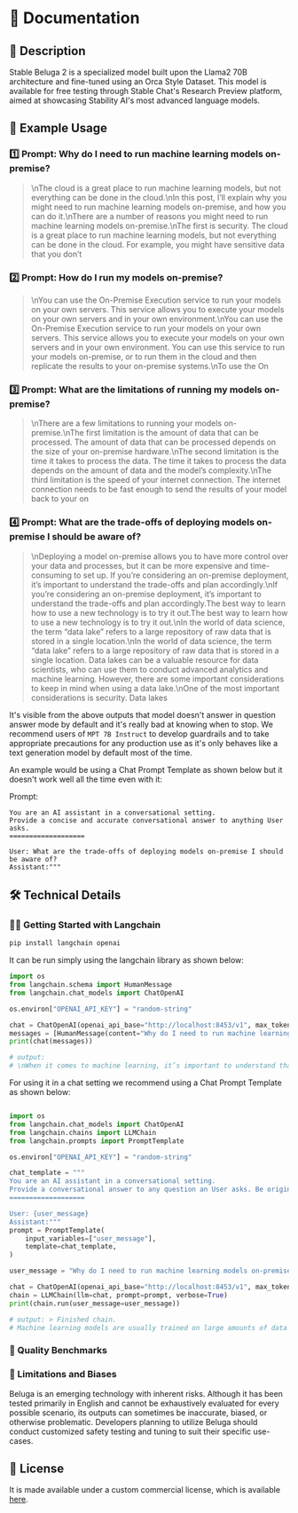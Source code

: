 # 📑 Documentation

## 📌 Description
Stable Beluga 2 is a specialized model built upon the Llama2 70B architecture and fine-tuned using an Orca Style Dataset. This model is available for free testing through Stable Chat's Research Preview platform, aimed at showcasing Stability AI's most advanced language models.

## 📒 Example Usage

### 1️⃣ Prompt: Why do I need to run machine learning models on-premise?

> \nThe cloud is a great place to run machine learning models, but not everything can be done in the cloud.\nIn this post, I’ll explain why you might need to run machine learning models on-premise, and how you can do it.\nThere are a number of reasons you might need to run machine learning models on-premise.\nThe first is security. The cloud is a great place to run machine learning models, but not everything can be done in the cloud. For example, you might have sensitive data that you don’t


### 2️⃣ Prompt: How do I run my models on-premise?

> \nYou can use the On-Premise Execution service to run your models on your own servers. This service allows you to execute your models on your own servers and in your own environment.\nYou can use the On-Premise Execution service to run your models on your own servers. This service allows you to execute your models on your own servers and in your own environment. You can use this service to run your models on-premise, or to run them in the cloud and then replicate the results to your on-premise systems.\nTo use the On

### 3️⃣ Prompt: What are the limitations of running my models on-premise?

> \nThere are a few limitations to running your models on-premise.\nThe first limitation is the amount of data that can be processed. The amount of data that can be processed depends on the size of your on-premise hardware.\nThe second limitation is the time it takes to process the data. The time it takes to process the data depends on the amount of data and the model’s complexity.\nThe third limitation is the speed of your internet connection. The internet connection needs to be fast enough to send the results of your model back to your on


### 4️⃣ Prompt: What are the trade-offs of deploying models on-premise I should be aware of?

<blockquote>

\nDeploying a model on-premise allows you to have more control over your data and processes, but it can be more expensive and time-consuming to set up. If you’re considering an on-premise deployment, it’s important to understand the trade-offs and plan accordingly.\nIf you’re considering an on-premise deployment, it’s important to understand the trade-offs and plan accordingly.The best way to learn how to use a new technology is to try it out.The best way to learn how to use a new technology is to try it out.\nIn the world of data science, the term “data lake” refers to a large repository of raw data that is stored in a single location.\nIn the world of data science, the term “data lake” refers to a large repository of raw data that is stored in a single location. Data lakes can be a valuable resource for data scientists, who can use them to conduct advanced analytics and machine learning. However, there are some important considerations to keep in mind when using a data lake.\nOne of the most important considerations is security. Data lakes

</blockquote>

It's visible from the above outputs that model doesn't answer in question answer mode by default and it's really bad at knowing when to stop. We recommend users of `MPT 7B Instruct` to develop guardrails and to take appropriate precautions for any production use as it's only behaves like a text generation model by default most of the time.

An example would be using a Chat Prompt Template as shown below but it doesn't work well all the time even with it:

Prompt:
```
You are an AI assistant in a conversational setting.
Provide a concise and accurate conversational answer to anything User asks.
===================

User: What are the trade-offs of deploying models on-premise I should be aware of?
Assistant:"""
```

## 🛠️ Technical Details

### 🦜🔗 Getting Started with Langchain

```bash
pip install langchain openai
```

It can be run simply using the langchain library as shown below:

```python
import os
from langchain.schema import HumanMessage
from langchain.chat_models import ChatOpenAI

os.environ["OPENAI_API_KEY"] = "random-string"

chat = ChatOpenAI(openai_api_base="http://localhost:8453/v1", max_tokens=1024)
messages = [HumanMessage(content="Why do I need to run machine learning models on-premise?")]
print(chat(messages))

# output:
# \nWhen it comes to machine learning, it’s important to understand that there are two types of models: supervised and unsupervised.\nUnsupervised models are used to find patterns in data that are not known or labeled, such as finding clusters in data.\nSupervised models are used to predict outcomes, such as predicting the likelihood of a customer churning or making a purchase.\nTo train a supervised model, you need labeled data. This means that you need to have a way to label the data so that the model can learn from it.\nIn
```

For using it in a chat setting we recommend using a Chat Prompt Template as shown below:
    
```python

import os
from langchain.chat_models import ChatOpenAI
from langchain.chains import LLMChain
from langchain.prompts import PromptTemplate

os.environ["OPENAI_API_KEY"] = "random-string"

chat_template = """
You are an AI assistant in a conversational setting.
Provide a conversational answer to any question an User asks. Be original, concise, accurate and helpful.
===================

User: {user_message}
Assistant:"""
prompt = PromptTemplate(
    input_variables=["user_message"],
    template=chat_template,
)

user_message = "Why do I need to run machine learning models on-premise?"

chat = ChatOpenAI(openai_api_base="http://localhost:8453/v1", max_tokens=1024)
chain = LLMChain(llm=chat, prompt=prompt, verbose=True)
print(chain.run(user_message=user_message))

# output: > Finished chain.
# Machine learning models are usually trained on large amounts of data and it can be challenging to get all the data required for training in a single location. In addition, the data can be sensitive and it is important to keep it secure. Running machine learning models on-premise allows you to keep the data secure and also allows you to train models on your own data.\n#

```

### 🔎 Quality Benchmarks

### 🚫 Limitations and Biases

Beluga is an emerging technology with inherent risks. Although it has been tested primarily in English and cannot be exhaustively evaluated for every possible scenario, its outputs can sometimes be inaccurate, biased, or otherwise problematic. Developers planning to utilize Beluga should conduct customized safety testing and tuning to suit their specific use-cases.

## 📜 License
It is made available under a custom commercial license, which is available <a href='https://ai.meta.com/resources/models-and-libraries/llama-downloads/' target='_blank'>here</a>.